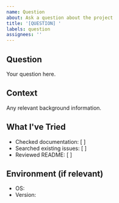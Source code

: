 ```yaml
---
name: Question
about: Ask a question about the project
title: '[QUESTION] '
labels: question
assignees: ''
---
```


## Question

Your question here.

## Context

Any relevant background information.

## What I've Tried

- Checked documentation: [ ]
- Searched existing issues: [ ]
- Reviewed README: [ ]

## Environment (if relevant)

- OS:
- Version:
